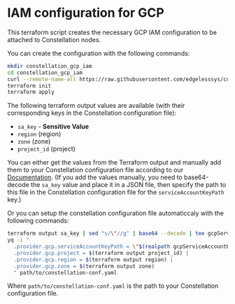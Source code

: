 # IAM configuration for GCP

This terraform script creates the necessary GCP IAM configuration to be attached to Constellation nodes.

You can create the configuration with the following commands:

```sh
mkdir constellation_gcp_iam
cd constellation_gcp_iam
curl --remote-name-all https://raw.githubusercontent.com/edgelesssys/constellation/main/cli/internal/terraform/terraform/iam/gcp/{main.tf,outputs.tf,variables.tf,.terraform.lock.hcl}
terraform init
terraform apply
```

The following terraform output values are available (with their corresponding keys in the Constellation configuration file):

- `sa_key` - **Sensitive Value**
- `region` (region)
- `zone` (zone)
- `project_id` (project)

You can either get the values from the Terraform output and manually add them to your Constellation configuration file according to our [Documentation](https://docs.edgeless.systems/constellation/getting-started/first-steps). (If you add the values manually, you need to base64-decode the `sa_key` value and place it in a JSON file, then specify the path to this file in the Constellation configuration file for the `serviceAccountKeyPath` key.)

Or you can setup the constellation configuration file automaticcaly with the following commands:

```sh
terraform output sa_key | sed "s/\"//g" | base64 --decode | tee gcpServiceAccountKey.json
yq -i "
  .provider.gcp.serviceAccountKeyPath = \"$(realpath gcpServiceAccountKey.json)\" |
  .provider.gcp.project = $(terraform output project_id) |
  .provider.gcp.region = $(terraform output region) |
  .provider.gcp.zone = $(terraform output zone)
  " path/to/constellation-conf.yaml
```

Where `path/to/constellation-conf.yaml` is the path to your Constellation configuration file.
